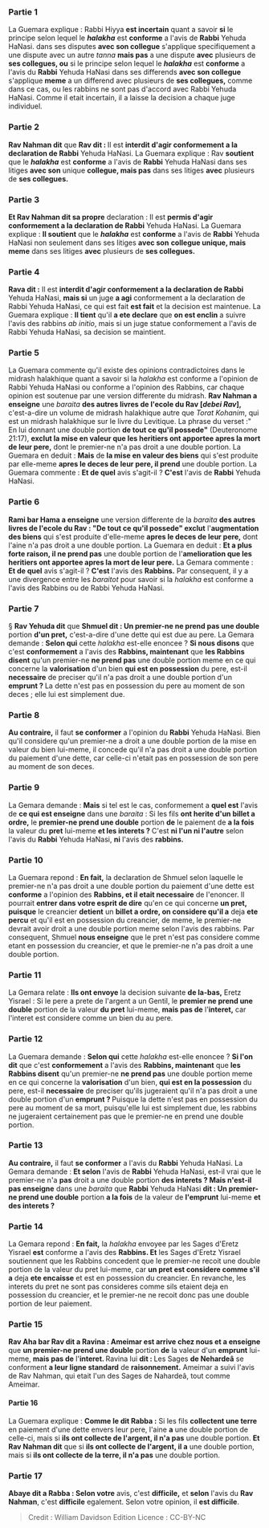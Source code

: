 
### Partie 1
La Guemara explique : Rabbi Hiyya <b>est incertain</b> quant a savoir <b>si</b> le principe selon lequel le <b><i>halakha</i></b> est <b>conforme</b> a l'avis de <b>Rabbi</b> Yehuda HaNasi. dans ses disputes <b>avec son collegue</b> s'applique specifiquement a une dispute avec un autre <i>tanna</i> <b>mais pas</b> a une dispute <b>avec</b> plusieurs de <b>ses collegues, ou</b> si le principe selon lequel le <b><i>halakha</i></b> est <b>conforme</b> a l'avis du <b>Rabbi</b> Yehuda HaNasi dans ses differends <b>avec son collegue</b> s'applique <b>meme</b> a un differend avec plusieurs de <b>ses collegues,</b> comme dans ce cas, ou les rabbins ne sont pas d'accord avec Rabbi Yehuda HaNasi. Comme il etait incertain, il a laisse la decision a chaque juge individuel.

### Partie 2
<b>Rav Nahman dit</b> que <b>Rav dit : </b> Il est <b>interdit d'agir conformement a la declaration de Rabbi</b> Yehuda HaNasi. La Guemara explique : Rav <b>soutient</b> que le <b><i>halakha</i></b> est <b>conforme</b> a l'avis de <b>Rabbi</b> Yehuda HaNasi dans ses litiges <b>avec son</b> unique <b>collegue, mais pas</b> dans ses litiges <b>avec</b> plusieurs de <b>ses collegues.</b>

### Partie 3
<b>Et Rav Nahman dit sa propre</b> declaration : Il est <b>permis d'agir conformement a la declaration de Rabbi</b> Yehuda HaNasi. La Guemara explique : <b>Il soutient</b> que le <b><i>halakha</i></b> est <b>conforme</b> a l'avis de <b>Rabbi</b> Yehuda HaNasi non seulement dans ses litiges <b>avec son</b> <b>collegue unique, mais meme</b> dans ses litiges <b>avec</b> plusieurs de <b>ses collegues.</b>

### Partie 4
<b>Rava dit :</b> Il est <b>interdit d'agir conformement a la declaration de Rabbi</b> Yehuda HaNasi, <b>mais si</b> un juge <b>a agi</b> conformement a la declaration de Rabbi Yehuda HaNasi, ce qui est fait <b>est fait</b> et la decision est maintenue. La Guemara explique : <b>Il tient</b> qu'il <b>a ete declare</b> que <b>on est enclin</b> a suivre l'avis des rabbins <i>ab initio</i>, mais si un juge statue conformement a l'avis de Rabbi Yehuda HaNasi, sa decision se maintient.

### Partie 5
La Guemara commente qu'il existe des opinions contradictoires dans le midrash halakhique quant a savoir si la <i>halakha</i> est conforme a l'opinion de Rabbi Yehuda HaNasi ou conforme a l'opinion des Rabbins, car chaque opinion est soutenue par une version differente du midrash. <b>Rav Nahman a enseigne</b> une <i>baraita</i> <b>des autres livres de l'ecole du Rav [<i>debei Rav</i>],</b> c'est-a-dire un volume de midrash halakhique autre que <i>Torat Kohanim</i>, qui est un midrash halakhique sur le livre du Levitique. La phrase du verset :" En lui donnant une double portion <b>de tout ce qu'il possede"</b> (Deuteronome 21:17), <b>exclut la mise en valeur que les heritiers ont apportee apres la mort de leur pere,</b> dont le premier-ne n'a pas droit a une double portion. La Guemara en deduit : <b>Mais</b> de <b>la mise en valeur des biens</b> qui s'est produite par elle-meme <b>apres le deces de leur pere, il prend</b> une double portion. La Guemara commente : <b>Et de quel</b> avis s'agit-il ? <b>C'est</b> l'avis de <b>Rabbi</b> Yehuda HaNasi.

### Partie 6
<b>Rami bar Hama a enseigne</b> une version differente de la <i>baraita</i> <b>des autres livres de l'ecole du Rav : "De tout ce qu'il possede" exclut</b> l'<b>augmentation des biens</b> qui s'est produite d'elle-meme <b>apres le deces de leur pere,</b> dont l'aine n'a pas droit a une double portion. La Guemara en deduit : <b>Et a plus forte raison, il ne prend pas</b> une double portion de l'<b>amelioration que les heritiers ont apportee apres la mort de leur pere.</b> La Gemara commente : <b>Et de quel</b> avis s'agit-il ? <b>C'est</b> l'avis des <b>Rabbins.</b> Par consequent, il y a une divergence entre les <i>baraitot</i> pour savoir si la <i>halakha</i> est conforme a l'avis des Rabbins ou de Rabbi Yehuda HaNasi.

### Partie 7
§ <b>Rav Yehuda dit</b> que <b>Shmuel dit : Un premier-ne ne prend pas une double</b> portion <b>d'un pret,</b> c'est-a-dire d'une dette qui est due au pere. La Gemara demande : <b>Selon qui</b> cette <i>halakha</i> est-elle enoncee ? <b>Si nous disons</b> que c'est <b>conformement</b> a l'avis des <b>Rabbins, maintenant</b> que <b>les Rabbins disent</b> qu'un premier-ne <b>ne prend pas</b> une double portion meme en ce qui concerne la <b>valorisation</b> d'un bien <b>qui est en possession</b> du pere, est-il <b>necessaire</b> de preciser qu'il n'a pas droit a une double portion d'un <b>emprunt ? </b> La dette n'est pas en possession du pere au moment de son deces ; elle lui est simplement due.

### Partie 8
<b>Au contraire,</b> il faut <b>se conformer</b> a l'opinion du <b>Rabbi</b> Yehuda HaNasi. Bien qu'il considere qu'un premier-ne a droit a une double portion de la mise en valeur du bien lui-meme, il concede qu'il n'a pas droit a une double portion du paiement d'une dette, car celle-ci n'etait pas en possession de son pere au moment de son deces.

### Partie 9
La Gemara demande : <b>Mais</b> si tel est le cas, conformement a <b>quel est</b> l'avis de <b>ce qui est enseigne</b> dans une <i>baraita</i> : Si les fils <b>ont herite d'un billet a ordre,</b> le <b>premier-ne prend une double</b> portion <b>de</b> le paiement de <b>a la fois</b> la valeur du <b>pret</b> lui-meme <b>et les interets ? </b> C'est <b>ni l'un ni l'autre</b> selon l'avis du <b>Rabbi</b> Yehuda HaNasi, <b>ni</b> l'avis des <b>rabbins.</b>

### Partie 10
La Guemara repond : <b>En fait,</b> la declaration de Shmuel selon laquelle le premier-ne n'a pas droit a une double portion du paiement d'une dette est <b>conforme</b> a l'opinion des <b>Rabbins, et il etait necessaire</b> de l'enoncer. Il pourrait <b>entrer dans votre esprit de dire</b> qu'en ce qui concerne <b>un pret, puisque</b> le creancier <b>detient</b> un <b>billet a ordre, on considere qu'il a</b> deja <b>ete percu</b> et qu'il est en possession du creancier, de meme, le premier-ne devrait avoir droit a une double portion meme selon l'avis des rabbins. Par consequent, Shmuel <b>nous enseigne</b> que le pret n'est pas considere comme etant en possession du creancier, et que le premier-ne n'a pas droit a une double portion.

### Partie 11
La Gemara relate : <b>Ils ont envoye</b> la decision suivante <b>de la-bas,</b> Eretz Yisrael : Si le pere a prete de l'argent a un Gentil, le <b>premier ne prend une double</b> portion de la valeur <b>du</b> <b>pret</b> lui-meme, <b>mais pas de</b> l'<b>interet,</b> car l'interet est considere comme un bien du au pere.

### Partie 12
La Guemara demande : <b>Selon qui</b> cette <i>halakha</i> est-elle enoncee ? <b>Si l'on dit</b> que c'est <b>conformement</b> a l'avis des <b>Rabbins, maintenant</b> que <b>les Rabbins disent</b> qu'un premier-ne <b>ne prend pas</b> une double portion meme en ce qui concerne la <b>valorisation</b> d'un bien, <b>qui est en la possession</b> du pere, est-il <b>necessaire</b> de preciser qu'ils jugeraient qu'il n'a pas droit a une double portion d'un <b>emprunt ? </b> Puisque la dette n'est pas en possession du pere au moment de sa mort, puisqu'elle lui est simplement due, les rabbins ne jugeraient certainement pas que le premier-ne en prend une double portion.

### Partie 13
<b>Au contraire,</b> il faut <b>se conformer</b> a l'avis du <b>Rabbi</b> Yehuda HaNasi. La Gemara demande : <b>Et selon</b> l'avis de <b>Rabbi</b> Yehuda HaNasi, est-il vrai que le premier-ne n'a <b>pas</b> droit a une double portion <b>des interets ? Mais n'est-il pas enseigne</b> dans une <i>baraita</i> que <b>Rabbi</b> Yehuda HaNasi <b>dit : Un premier-ne prend une double</b> portion <b>a la fois</b> de la valeur de <b>l'emprunt</b> lui-meme <b>et des interets ?</b>

### Partie 14
La Gemara repond : <b>En fait,</b> la <i>halakha</i> envoyee par les Sages d'Eretz Yisrael <b>est</b> conforme a l'avis des <b>Rabbins. Et</b> les Sages d'Eretz Yisrael soutiennent que les Rabbins concedent que le premier-ne recoit une double portion de la valeur du pret lui-meme, car <b>un pret est considere comme s'il a</b> deja <b>ete encaisse</b> et est en possession du creancier. En revanche, les interets du pret ne sont pas consideres comme sils etaient deja en possession du creancier, et le premier-ne ne recoit donc pas une double portion de leur paiement.

### Partie 15
<b>Rav Aha bar Rav dit a Ravina : Ameimar est arrive chez nous et a enseigne</b> que <b>un premier-ne prend une double</b> portion <b>de</b> la valeur d'un <b>emprunt</b> lui-meme, <b>mais pas de</b> l'<b>interet. </b> Ravina lui <b>dit : </b> Les Sages <b>de Nehardeâ</b> se conforment <b>a leur ligne standard</b> de <b>raisonnement.</b> Ameimar a suivi l'avis de Rav Nahman, qui etait l'un des Sages de Nahardeâ, tout comme Ameimar.

#### Partie 16
La Guemara explique : <b>Comme le dit Rabba :</b> Si les fils <b>collectent une terre</b> en paiement d'une dette envers leur pere, l'aine <b>a</b> une double portion de celle-ci, mais si <b>ils ont collecte de l'argent, il n'a pas</b> une double portion. <b>Et Rav Nahman dit</b> que si <b>ils ont collecte de l'argent, il a</b> une double portion, mais si <b>ils ont collecte de la terre, il n'a pas</b> une double portion.

### Partie 17
<b>Abaye dit a Rabba : Selon votre</b> avis, c'est <b>difficile,</b> et <b>selon</b> l'avis du <b>Rav Nahman</b>, c'est <b>difficile</b> egalement. Selon votre</b> opinion, il <b>est difficile</b>.

>Credit : William Davidson Edition
>Licence : CC-BY-NC